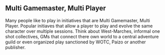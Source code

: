 ## Multi Gamemaster, Multi Player

Many people like to play in initiatives that are Multi Gamemaster, Multi Player. Popular initiaves that allow  a player to play and evolve the same character over multiple sessions. Think about West-Marches, informal one shot collectives, GMs that connect there own world to a central adventure guild or even organized play sanctioned by WOTC, Paizo or another publisher.
